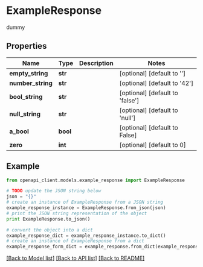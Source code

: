# ExampleResponse

dummy

## Properties
Name | Type | Description | Notes
------------ | ------------- | ------------- | -------------
**empty_string** | **str** |  | [optional] [default to '']
**number_string** | **str** |  | [optional] [default to '42']
**bool_string** | **str** |  | [optional] [default to 'false']
**null_string** | **str** |  | [optional] [default to 'null']
**a_bool** | **bool** |  | [optional] [default to False]
**zero** | **int** |  | [optional] [default to 0]

## Example

```python
from openapi_client.models.example_response import ExampleResponse

# TODO update the JSON string below
json = "{}"
# create an instance of ExampleResponse from a JSON string
example_response_instance = ExampleResponse.from_json(json)
# print the JSON string representation of the object
print ExampleResponse.to_json()

# convert the object into a dict
example_response_dict = example_response_instance.to_dict()
# create an instance of ExampleResponse from a dict
example_response_form_dict = example_response.from_dict(example_response_dict)
```
[[Back to Model list]](../README.md#documentation-for-models) [[Back to API list]](../README.md#documentation-for-api-endpoints) [[Back to README]](../README.md)


